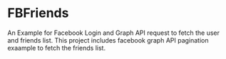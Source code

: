 # FBFriends
An Example for Facebook Login and  Graph API request to fetch the user and friends list. This project includes facebook graph API pagination exaample to fetch the friends list.
